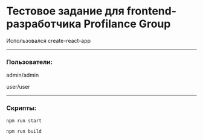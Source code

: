 # Тестовое задание для frontend-разработчика Profilance Group

Использовался create-react-app
___

### Пользователи:
admin/admin

user/user
___


### Скрипты:
`npm run start`

`npm run build`
